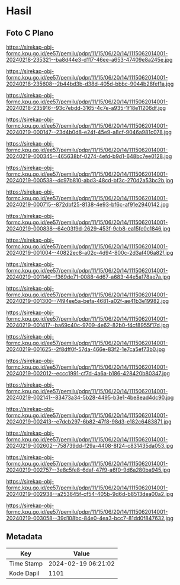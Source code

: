 # Hasil

## Foto C Plano

https://sirekap-obj-formc.kpu.go.id/ee57/pemilu/pdpr/11/15/06/20/14/1115062014001-20240218-235321--ba8d44e3-d117-46ee-a653-47409e8a245e.jpg

https://sirekap-obj-formc.kpu.go.id/ee57/pemilu/pdpr/11/15/06/20/14/1115062014001-20240218-235608--2b44bd3b-d38d-405d-bbbc-9044b28fef1a.jpg

https://sirekap-obj-formc.kpu.go.id/ee57/pemilu/pdpr/11/15/06/20/14/1115062014001-20240218-235916--93c7ebdd-3165-4c7e-a935-1f18e11206df.jpg

https://sirekap-obj-formc.kpu.go.id/ee57/pemilu/pdpr/11/15/06/20/14/1115062014001-20240219-000147--23d4b0d8-e24f-45e9-a8cf-9046a981c078.jpg

https://sirekap-obj-formc.kpu.go.id/ee57/pemilu/pdpr/11/15/06/20/14/1115062014001-20240219-000345--465638bf-0274-4efd-b9d1-648bc7ee0128.jpg

https://sirekap-obj-formc.kpu.go.id/ee57/pemilu/pdpr/11/15/06/20/14/1115062014001-20240219-000538--dc97b810-abd3-48cd-bf3c-270d2a53bc2b.jpg

https://sirekap-obj-formc.kpu.go.id/ee57/pemilu/pdpr/11/15/06/20/14/1115062014001-20240219-000715--872dbf25-8138-4e93-bf6c-af91e2940142.jpg

https://sirekap-obj-formc.kpu.go.id/ee57/pemilu/pdpr/11/15/06/20/14/1115062014001-20240219-000838--64e03f9d-2629-453f-9cb8-ea15fc0c1846.jpg

https://sirekap-obj-formc.kpu.go.id/ee57/pemilu/pdpr/11/15/06/20/14/1115062014001-20240219-001004--40822ec8-a02c-4d94-800c-2d3af406a82f.jpg

https://sirekap-obj-formc.kpu.go.id/ee57/pemilu/pdpr/11/15/06/20/14/1115062014001-20240219-001140--f369de71-0088-4d67-a683-44e5a178ae7a.jpg

https://sirekap-obj-formc.kpu.go.id/ee57/pemilu/pdpr/11/15/06/20/14/1115062014001-20240219-001300--7494ee5a-befa-4681-a02f-ae41b3e19982.jpg

https://sirekap-obj-formc.kpu.go.id/ee57/pemilu/pdpr/11/15/06/20/14/1115062014001-20240219-001417--ba69c40c-9709-4e62-82b0-f4cf8955f17d.jpg

https://sirekap-obj-formc.kpu.go.id/ee57/pemilu/pdpr/11/15/06/20/14/1115062014001-20240219-001625--2f8dff0f-57da-466e-83f2-1e7ca5ef73b0.jpg

https://sirekap-obj-formc.kpu.go.id/ee57/pemilu/pdpr/11/15/06/20/14/1115062014001-20240219-002012--eccc1991-cf7d-4a6a-b186-428420b80347.jpg

https://sirekap-obj-formc.kpu.go.id/ee57/pemilu/pdpr/11/15/06/20/14/1115062014001-20240219-002141--83473a34-5b28-4495-b3e1-4be8ead4dc90.jpg

https://sirekap-obj-formc.kpu.go.id/ee57/pemilu/pdpr/11/15/06/20/14/1115062014001-20240219-002413--e7dcb297-6b82-47f8-98d3-e182c6483871.jpg

https://sirekap-obj-formc.kpu.go.id/ee57/pemilu/pdpr/11/15/06/20/14/1115062014001-20240219-002602--758739dd-f29a-4408-8f24-c831435da053.jpg

https://sirekap-obj-formc.kpu.go.id/ee57/pemilu/pdpr/11/15/06/20/14/1115062014001-20240219-002757--3e8c5fe8-6daf-47f9-a6f0-9d6a280ba945.jpg

https://sirekap-obj-formc.kpu.go.id/ee57/pemilu/pdpr/11/15/06/20/14/1115062014001-20240219-002938--a253645f-cf54-405b-9d6d-b8513dea00a2.jpg

https://sirekap-obj-formc.kpu.go.id/ee57/pemilu/pdpr/11/15/06/20/14/1115062014001-20240219-003058--39d108bc-84e0-4ea3-bcc7-81dd0f847632.jpg


## Metadata

| Key        | Value               |
| ---------- | ------------------- |
| Time Stamp | 2024-02-19 06:21:02 |
| Kode Dapil | 1101                |



